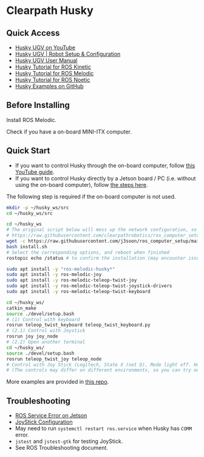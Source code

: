 # Clearpath Husky

## Quick Access

- [Husky UGV on YouTube](https://www.youtube.com/watch?v=H6lcvtpEYzs&list=PLC3Ml17CGYHLO7svKm41CWGdFCE7xs3dQ)
- [Husky UGV \| Robot Setup & Configuration](https://youtu.be/wA8UTF0mKBY?list=PLC3Ml17CGYHLO7svKm41CWGdFCE7xs3dQ)
- [Husky UGV User Manual](https://levelfivesupplies.com/wp-content/uploads/2020/08/Husky-UGV-User-Manual.pdf)
- [Husky Tutorial for ROS Kinetic](https://www.clearpathrobotics.com/assets/guides/kinetic/husky/index.html)
- [Husky Tutorial for ROS Melodic](https://www.clearpathrobotics.com/assets/guides/melodic/husky/index.html)
- [Husky Tutorial for ROS Noetic](https://www.clearpathrobotics.com/assets/guides/noetic/husky/index.html)
- [Husky Examples on GitHub](https://github.com/husky/husky)

## Before Installing

Install ROS Melodic.

Check if you have a on-board MINI-ITX computer.

## Quick Start

- If you want to control Husky through the on-board computer, follow [this YouTube guide](https://youtu.be/wA8UTF0mKBY?list=PLC3Ml17CGYHLO7svKm41CWGdFCE7xs3dQ).
- If you want to control Husky directly by a Jetson board / PC (i.e. without using the on-board computer), follow [the steps here](https://clearpathrobotics.com/assets/guides/melodic/husky/jetson_xavier.html#step-3-installing-the-software).

The following step is required if the on-board computer is not used.

```sh
mkdir -p ~/husky_ws/src
cd ~/husky_ws/src

cd ~/husky_ws
# The original script below will mess up the network configuration, so we use a modified version instead.
# https://raw.githubusercontent.com/clearpathrobotics/ros_computer_setup/main/install.sh
wget -c https://raw.githubusercontent.com/j3soon/ros_computer_setup/main/install.sh
bash install.sh
# Select the corresponding options, and reboot when finished
rostopic echo /status # to confirm the installation (may encounter issue on Jetson, mentioned in the troubleshooting section)

sudo apt install -y "ros-melodic-husky*"
sudo apt install -y ros-melodic-joy
sudo apt install -y ros-melodic-teleop-twist-joy
sudo apt install -y ros-melodic-teleop-twist-joystick-drivers
sudo apt install -y ros-melodic-teleop-twist-keyboard

cd ~/husky_ws/
catkin_make
source ./devel/setup.bash
# (1) Control with keyboard
rosrun teleop_twist_keyboard teleop_twist_keyboard.py
# (2.1) Control with Joystick
rosrun joy joy_node
# (2.2) Open another terminal
cd ~/husky_ws/
source ./devel/setup.bash
rosrun teleop_twist_joy teleop_node
# Control with Joy Stick (Logitech, State X (not D), Mode light off. Hold A and Left Thumb for Direction)
# (The controls may differ on different environments, so you can try out something like holding L1/R1 and control with Left Thumb etc.)
```

More examples are provided in [this repo](https://github.com/husky/husky).

## Troubleshooting

- [ROS Service Error on Jetson](https://answers.ros.org/question/379136/control-husky-ugv-directly-through-jetson-xavier/)
- [JoyStick Configuration](https://wiki.ros.org/joy/Tutorials/ConfiguringALinuxJoystick)
- May need to run `systemctl restart ros.service` when Husky has `COMM` error.
- `jstest` and `jstest-gtk` for testing JoyStick.
- See ROS Troubleshooting document.
